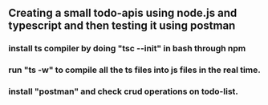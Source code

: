 ## Creating a small todo-apis using node.js and typescript and then testing it using postman

### install ts compiler by doing "tsc --init" in bash through npm
### run "ts -w" to compile all the ts files into js files in the real time.
### install "postman" and check crud operations on todo-list.
